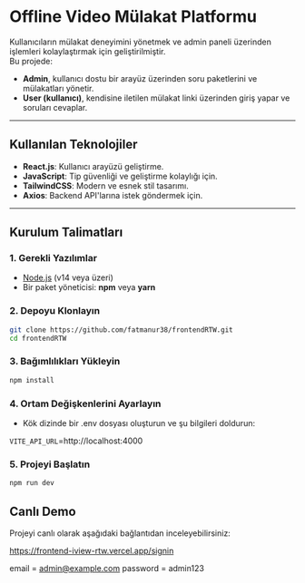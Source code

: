 
# Offline Video Mülakat Platformu

Kullanıcıların mülakat deneyimini yönetmek ve admin paneli üzerinden işlemleri kolaylaştırmak için geliştirilmiştir.  
Bu projede:
- **Admin**, kullanıcı dostu bir arayüz üzerinden soru paketlerini ve mülakatları yönetir.
- **User (kullanıcı)**, kendisine iletilen mülakat linki üzerinden giriş yapar ve soruları cevaplar.


---

## Kullanılan Teknolojiler
- **React.js**: Kullanıcı arayüzü geliştirme.
- **JavaScript**: Tip güvenliği ve geliştirme kolaylığı için.
- **TailwindCSS**: Modern ve esnek stil tasarımı.
- **Axios**: Backend API'larına istek göndermek için.

---

## Kurulum Talimatları

### 1. Gerekli Yazılımlar
- [Node.js](https://nodejs.org/) (v14 veya üzeri)
- Bir paket yöneticisi: **npm** veya **yarn**

### 2. Depoyu Klonlayın
```bash
git clone https://github.com/fatmanur38/frontendRTW.git
cd frontendRTW
```
### 3. Bağımlılıkları Yükleyin
```bash
npm install
```

### 4. Ortam Değişkenlerini Ayarlayın

- Kök dizinde bir .env dosyası oluşturun ve şu bilgileri doldurun:

`VITE_API_URL`=http://localhost:4000

### 5. Projeyi Başlatın

```bash
npm run dev
```

## Canlı Demo

Projeyi canlı olarak aşağıdaki bağlantıdan inceleyebilirsiniz:

https://frontend-iview-rtw.vercel.app/signin

email = admin@example.com
password = admin123
